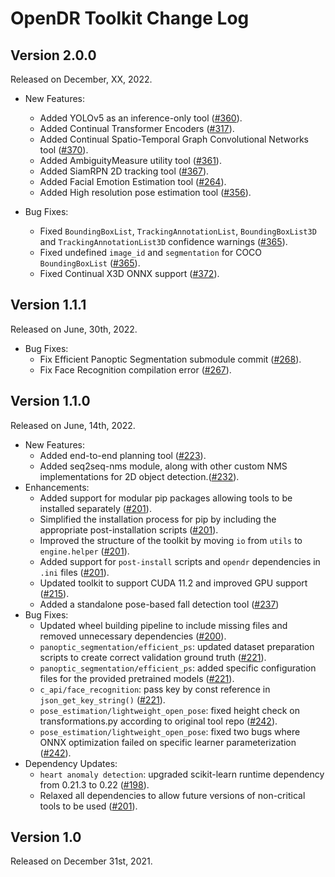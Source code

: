 # OpenDR Toolkit Change Log

## Version 2.0.0
Released on December, XX, 2022.

  - New Features:
    - Added YOLOv5 as an inference-only tool ([#360](https://github.com/opendr-eu/opendr/pull/360)).
    - Added Continual Transformer Encoders ([#317](https://github.com/opendr-eu/opendr/pull/317)).
    - Added Continual Spatio-Temporal Graph Convolutional Networks tool ([#370](https://github.com/opendr-eu/opendr/pull/370)).
    - Added AmbiguityMeasure utility tool ([#361](https://github.com/opendr-eu/opendr/pull/361)).
    - Added SiamRPN 2D tracking tool ([#367](https://github.com/opendr-eu/opendr/pull/367)).
    - Added Facial Emotion Estimation tool ([#264](https://github.com/opendr-eu/opendr/pull/264)).
    - Added High resolution pose estimation tool ([#356](https://github.com/opendr-eu/opendr/pull/356)).

  - Bug Fixes:
    - Fixed `BoundingBoxList`, `TrackingAnnotationList`, `BoundingBoxList3D` and `TrackingAnnotationList3D` confidence warnings ([#365](https://github.com/opendr-eu/opendr/pull/365)).
    - Fixed undefined `image_id` and `segmentation` for COCO `BoundingBoxList` ([#365](https://github.com/opendr-eu/opendr/pull/365)).
    - Fixed Continual X3D ONNX support ([#372](https://github.com/opendr-eu/opendr/pull/372)).

## Version 1.1.1
Released on June, 30th, 2022.

  - Bug Fixes:
    - Fix Efficient Panoptic Segmentation submodule commit ([#268](https://github.com/opendr-eu/opendr/pull/268)).
    - Fix Face Recognition compilation error ([#267](https://github.com/opendr-eu/opendr/pull/267)).

## Version 1.1.0
Released on June, 14th, 2022.

  - New Features:
    - Added end-to-end planning tool ([#223](https://github.com/opendr-eu/opendr/pull/223)).
    - Added seq2seq-nms module, along with other custom NMS implementations for 2D object detection.([#232](https://github.com/opendr-eu/opendr/pull/232)).
  - Enhancements:
    - Added support for modular pip packages allowing tools to be installed separately ([#201](https://github.com/opendr-eu/opendr/pull/201)).
    - Simplified the installation process for pip by including the appropriate post-installation scripts ([#201](https://github.com/opendr-eu/opendr/pull/201)).
    - Improved the structure of the toolkit by moving `io` from `utils` to `engine.helper` ([#201](https://github.com/opendr-eu/opendr/pull/201)).
    - Added support for `post-install` scripts and `opendr` dependencies in `.ini` files  ([#201](https://github.com/opendr-eu/opendr/pull/201)).
    - Updated toolkit to support CUDA 11.2 and improved GPU support ([#215](https://github.com/opendr-eu/opendr/pull/215)).
    - Added a standalone pose-based fall detection tool ([#237](https://github.com/opendr-eu/opendr/pull/237))
  - Bug Fixes:
    - Updated wheel building pipeline to include missing files and removed unnecessary dependencies ([#200](https://github.com/opendr-eu/opendr/pull/200)).
    - `panoptic_segmentation/efficient_ps`: updated dataset preparation scripts to create correct validation ground truth ([#221](https://github.com/opendr-eu/opendr/pull/221)).
    - `panoptic_segmentation/efficient_ps`: added specific configuration files for the provided pretrained models ([#221](https://github.com/opendr-eu/opendr/pull/221)).
    - `c_api/face_recognition`: pass key by const reference in `json_get_key_string()` ([#221](https://github.com/opendr-eu/opendr/pull/221)).
    - `pose_estimation/lightweight_open_pose`: fixed height check on transformations.py according to original tool repo ([#242](https://github.com/opendr-eu/opendr/pull/242)).
    - `pose_estimation/lightweight_open_pose`: fixed two bugs where ONNX optimization failed on specific learner parameterization ([#242](https://github.com/opendr-eu/opendr/pull/242)).
  - Dependency Updates:
    - `heart anomaly detection`: upgraded scikit-learn runtime dependency from 0.21.3 to 0.22 ([#198](https://github.com/opendr-eu/opendr/pull/198)).
    - Relaxed all dependencies to allow future versions of non-critical tools to be used ([#201](https://github.com/opendr-eu/opendr/pull/201)).


## Version 1.0
Released on December 31st, 2021.
